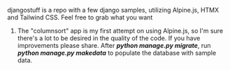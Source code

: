 djangostuff is a repo with a few django samples, utilizing Alpine.js, HTMX and Tailwind CSS. Feel free to grab what you want

1. The "columnsort" app is my first attempt on using Alpine.js, so I'm sure there's a lot to be desired in the quality of the code. If you have improvements please share. After **_python manage.py migrate_**, run **_python manage.py makedata_** to populate the database with sample data.
